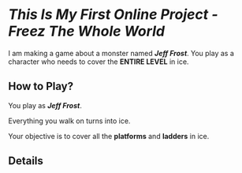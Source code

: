 # *This Is My First Online Project - Freez The Whole World*

I am making a game about a monster named ***Jeff Frost***. You play as a character who needs to cover the **ENTIRE LEVEL** in ice.

## How to Play?

You play as ***Jeff Frost***. 

Everything you walk on turns into ice.

Your objective is to cover all the **platforms** and **ladders** in ice.

## Details

